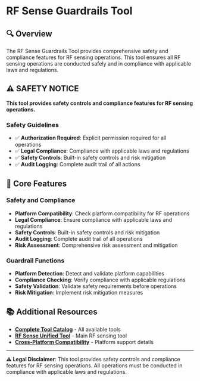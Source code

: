 # RF Sense Guardrails Tool

## 🔍 **Overview**

The RF Sense Guardrails Tool provides comprehensive safety and compliance features for RF sensing operations. This tool ensures all RF sensing operations are conducted safely and in compliance with applicable laws and regulations.

## ⚠️ **SAFETY NOTICE**

**This tool provides safety controls and compliance features for RF sensing operations.**

### **Safety Guidelines**
- ✅ **Authorization Required**: Explicit permission required for all operations
- ✅ **Legal Compliance**: Compliance with applicable laws and regulations
- ✅ **Safety Controls**: Built-in safety controls and risk mitigation
- ✅ **Audit Logging**: Complete audit trail of all actions

## 🎯 **Core Features**

### **Safety and Compliance**
- **Platform Compatibility**: Check platform compatibility for RF operations
- **Legal Compliance**: Ensure compliance with applicable laws and regulations
- **Safety Controls**: Built-in safety controls and risk mitigation
- **Audit Logging**: Complete audit trail of all operations
- **Risk Assessment**: Comprehensive risk assessment and mitigation

### **Guardrail Functions**
- **Platform Detection**: Detect and validate platform capabilities
- **Compliance Checking**: Verify compliance with applicable regulations
- **Safety Validation**: Validate safety requirements before operations
- **Risk Mitigation**: Implement risk mitigation measures

## 📚 **Additional Resources**

- **[Complete Tool Catalog](docs/general/TOOL_CATALOG.md)** - All available tools
- **[RF Sense Unified Tool](rf_sense_unified.md)** - Main RF sensing tool
- **[Cross-Platform Compatibility](docs/CROSS_PLATFORM_COMPATIBILITY.md)** - Platform support details

---

**⚠️ Legal Disclaimer**: This tool provides safety controls and compliance features for RF sensing operations. All operations must be conducted in compliance with applicable laws and regulations.
